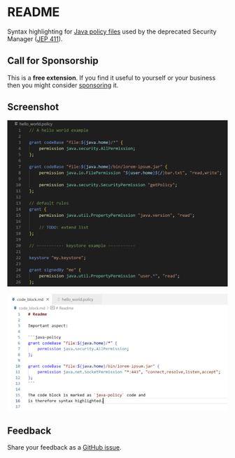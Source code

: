 # README

Syntax highlighting for [Java policy files](https://docs.oracle.com/javase/7/docs/technotes/guides/security/PolicyFiles.html) used by the deprecated Security Manager ([JEP 411](https://openjdk.org/jeps/411)).

## Call for Sponsorship

This is a **free extension**.
If you find it useful to yourself or your business then you might consider [sponsoring](https://ko-fi.com/anticultist) it.

## Screenshot

![Example](./media/screenshot.png)

![Markdown Injection](./media/markdown_injection.png)

## Feedback

Share your feedback as a [GitHub issue](https://github.com/anticultist/vscode-java-policy/issues/new).
